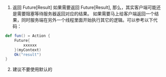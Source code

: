 1. 返回 Future[Result]
如果需要返回 Future[Result], 那么，其实客户端可能还是需要阻塞等待服务器返回对应的结果。
如果需要马上给客户端返回一个结果，同时服务端在另外一个线程里面开始执行其它的逻辑。可以参考以下代码：
```scala
def fun() = Action {
	Future{
		xxxxxx
	}(myContext)
	Ok("result")
}
```
2. 建议不要使用默认的
